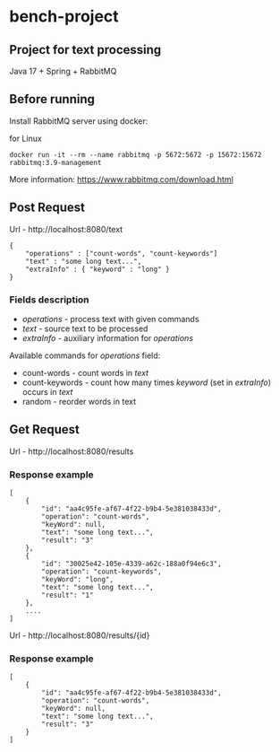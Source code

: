 # bench-project
## Project for text processing
Java 17 + Spring + RabbitMQ


## Before running

Install RabbitMQ server using docker:

for Linux
```
docker run -it --rm --name rabbitmq -p 5672:5672 -p 15672:15672 rabbitmq:3.9-management
```

More information: https://www.rabbitmq.com/download.html

## Post Request

Url - http://localhost:8080/text
```
{
    "operations" : ["count-words", "count-keywords"]
    "text" : "some long text...",
    "extraInfo" : { "keyword" : "long" }
}
```

### Fields description

- _operations_ - process text with given commands
- _text_ - source text to be processed
- _extraInfo_ - auxiliary information for _operations_

Available commands for _operations_ field:
- count-words - count words in _text_
- count-keywords - count how many times _keyword_ (set in _extraInfo_) occurs in _text_
- random - reorder words in text

## Get Request

Url - http://localhost:8080/results

### Response example 
```
[
    {
        "id": "aa4c95fe-af67-4f22-b9b4-5e381038433d",
        "operation": "count-words",
        "keyWord": null,
        "text": "some long text...",
        "result": "3"
    },
    {
        "id": "30025e42-105e-4339-a62c-188a0f94e6c3",
        "operation": "count-keywords",
        "keyWord": "long",
        "text": "some long text...",
        "result": "1"
    },
    ....
]
```

Url - http://localhost:8080/results/{id}

### Response example 
```
[
    {
        "id": "aa4c95fe-af67-4f22-b9b4-5e381038433d",
        "operation": "count-words",
        "keyWord": null,
        "text": "some long text...",
        "result": "3"
    }
]
```